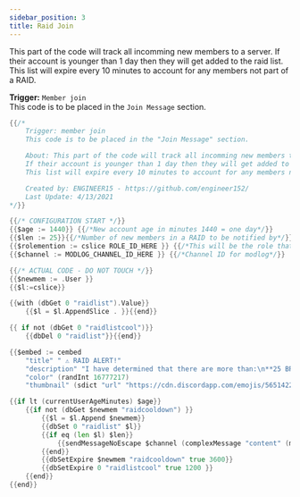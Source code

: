 ```yaml
---
sidebar_position: 3
title: Raid Join
---
```


This part of the code will track all incomming new members to a server. If their account is younger than 1 day then they will get added to the raid list. This list will expire every 10 minutes to account for any members not part of a RAID.

**Trigger:** `Member join`  
This code is to be placed in the `Join Message` section.

```go
{{/*
	Trigger: member join
	This code is to be placed in the "Join Message" section.

	About: This part of the code will track all incomming new members to a server.
    If their account is younger than 1 day then they will get added to the raid list.
    This list will expire every 10 minutes to account for any members not part of a RAID.

	Created by: ENGINEER15 - https://github.com/engineer152/
	Last Update: 4/13/2021
*/}}

{{/* CONFIGURATION START */}}
{{$age := 1440}} {{/*New account age in minutes 1440 = one day*/}}
{{$len := 25}}{{/*Number of new members in a RAID to be notified by*/}}
{{$rolemention := cslice ROLE_ID_HERE }} {{/*This will be the role that gets pinged. MAKE SURE YOU CHANGE ROLE_ID_HERE WITH YOUR ROLE ID!*/}}
{{$channel := MODLOG_CHANNEL_ID_HERE }} {{/*Channel ID for modlog*/}}

{{/* ACTUAL CODE - DO NOT TOUCH */}}
{{$newmem := .User }}
{{$l:=cslice}}

{{with (dbGet 0 "raidlist").Value}}
    {{$l = $l.AppendSlice . }}{{end}}

{{ if not (dbGet 0 "raidlistcool")}}
    {{dbDel 0 "raidlist"}}{{end}}

{{$embed := cembed
    "title" " ⚠ RAID ALERT!"
    "description" "I have determined that there are more than:\n**25 BRAND NEW ACCOUNTS**\nthat just joined the server!\n\n__Options:__\n1. `-raid kick` - Kicks all raid members.\n2. `-raid ban` - Bans all raid members.\n3. `-raid clear` - Clear Raid List"
    "color" (randInt 16777217)
    "thumbnail" (sdict "url" "https://cdn.discordapp.com/emojis/565142262401728512.png" )}}

{{if lt (currentUserAgeMinutes) $age}}
	{{if not (dbGet $newmem "raidcooldown") }}
        {{$l = $l.Append $newmem}}
        {{dbSet 0 "raidlist" $l}}
        {{if eq (len $l) $len}}
            {{sendMessageNoEscape $channel (complexMessage "content" (mentionRoleID $rolemention) "embed" $embed) }}
        {{end}}
        {{dbSetExpire $newmem "raidcooldown" true 3600}}
        {{dbSetExpire 0 "raidlistcool" true 1200 }}
    {{end}}
{{end}}
```
